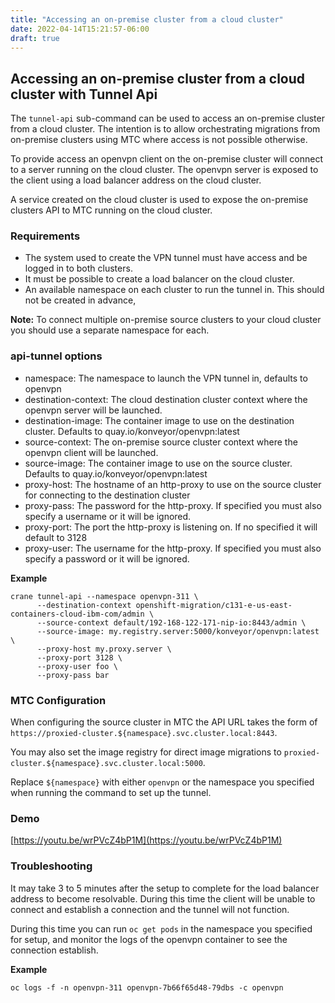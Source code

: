 ```yaml
---
title: "Accessing an on-premise cluster from a cloud cluster"
date: 2022-04-14T15:21:57-06:00
draft: true
---
```

## Accessing an on-premise cluster from a cloud cluster with Tunnel Api
The `tunnel-api` sub-command can be used to access an on-premise cluster from a cloud cluster. The intention is to allow orchestrating migrations from on-premise clusters using MTC where access is not possible otherwise.

To provide access an openvpn client on the on-premise cluster will connect to a server running on the cloud cluster. The openvpn server is exposed to the client using a load balancer address on the cloud cluster.

A service created on the cloud cluster is used to expose the on-premise clusters API to MTC running on the cloud cluster.

### Requirements
- The system used to create the VPN tunnel must have access and be logged in to both clusters.
- It must be possible to create a load balancer on the cloud cluster.
- An available namespace on each cluster to run the tunnel in. This should not be created in advance,

**Note:** To connect multiple on-premise source clusters to your cloud cluster you should use a separate namespace for each.

### api-tunnel options
- namespace: The namespace to launch the VPN tunnel in, defaults to openvpn
- destination-context: The cloud destination cluster context where the openvpn server will be launched.
- destination-image: The container image to use on the destination cluster. Defaults to quay.io/konveyor/openvpn:latest
- source-context: The on-premise source cluster context where the openvpn client will be launched.
- source-image: The container image to use on the source cluster. Defaults to quay.io/konveyor/openvpn:latest
- proxy-host: The hostname of an http-proxy to use on the source cluster for connecting to the destination cluster
- proxy-pass: The password for the http-proxy. If specified you must also specify a username or it will be ignored.
- proxy-port: The port the http-proxy is listening on. If no specified it will default to 3128
- proxy-user: The username for the http-proxy. If specified you must also specify a password or it will be ignored.

**Example**
```
crane tunnel-api --namespace openvpn-311 \
      --destination-context openshift-migration/c131-e-us-east-containers-cloud-ibm-com/admin \
      --source-context default/192-168-122-171-nip-io:8443/admin \
      --source-image: my.registry.server:5000/konveyor/openvpn:latest \
      --proxy-host my.proxy.server \
      --proxy-port 3128 \
      --proxy-user foo \
      --proxy-pass bar
```
### MTC Configuration
When configuring the source cluster in MTC the API URL takes the form of `https://proxied-cluster.${namespace}.svc.cluster.local:8443`.

You may also set the image registry for direct image migrations to `proxied-cluster.${namespace}.svc.cluster.local:5000`.

Replace ``${namespace}`` with either `openvpn` or the namespace you specified when running the command to set up the tunnel.

### Demo
[https://youtu.be/wrPVcZ4bP1M](https://youtu.be/wrPVcZ4bP1M)

### Troubleshooting
It may take 3 to 5 minutes after the setup to complete for the load balancer address to become resolvable. During this time the client will be unable to connect and establish a connection and the tunnel will not function.

During this time you can run `oc get pods` in the namespace you specified for setup, and monitor the logs of the openvpn container to see the connection establish.

**Example**
```
oc logs -f -n openvpn-311 openvpn-7b66f65d48-79dbs -c openvpn
```

